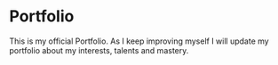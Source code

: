 # Portfolio

This is my official Portfolio. 
As I keep improving myself I will update my portfolio about my interests, talents and mastery.
